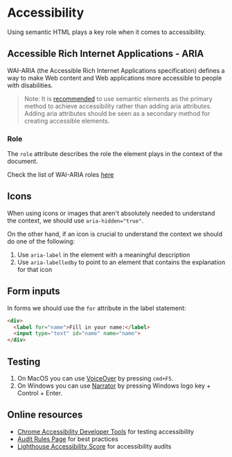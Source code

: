 # Accessibility

Using semantic HTML plays a key role when it comes to accessibility.

## Accessible Rich Internet Applications - ARIA

WAI-ARIA (the Accessible Rich Internet Applications specification) defines a way to make Web content and Web applications more accessible to people with disabilities.

> Note: It is [recommended](https://www.w3.org/TR/using-aria/#notes2) to use semantic elements as the primary method to achieve accessibility rather than adding aria attributes. Adding aria attributes should be seen as a secondary method for creating accessible elements.

### Role

The `role` attribute describes the role the element plays in the context of the document.

Check the list of WAI-ARIA roles [here](https://www.w3.org/TR/wai-aria-1.1/#landmark_roles)

## Icons

When using icons or images that aren't absolutely needed to understand the context, we should use `aria-hidden="true"`.

On the other hand, if an icon is crucial to understand the context we should do one of the following:

1. Use `aria-label` in the element with a meaningful description
1. Use `aria-labelledby` to point to an element that contains the explanation for that icon

## Form inputs

In forms we should use the `for` attribute in the label statement:

```html
<div>
  <label for="name">Fill in your name:</label>
  <input type="text" id="name" name="name">
</div>
```

## Testing

1. On MacOS you can use [VoiceOver](https://www.apple.com/accessibility/mac/vision/) by pressing `cmd+F5`.
1. On Windows you can use [Narrator](https://www.microsoft.com/en-us/accessibility/windows) by pressing Windows logo key + Control + Enter.

## Online resources

- [Chrome Accessibility Developer Tools](https://github.com/GoogleChrome/accessibility-developer-tools) for testing accessibility
- [Audit Rules Page](https://github.com/GoogleChrome/accessibility-developer-tools/wiki/Audit-Rules) for best practices
- [Lighthouse Accessibility Score](https://developers.google.com/web/tools/lighthouse/scoring#a11y) for accessibility audits
